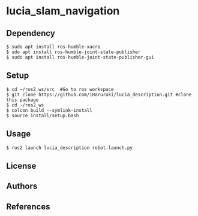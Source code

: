 # lucia_slam_navigation
## Dependency
```shell
$ sudo apt install ros-humble-xacro
$ udo apt install ros-humble-joint-state-publisher
$ sudo apt install ros-humble-joint-state-publisher-gui
```
## Setup
```shell
$ cd ~/ros2_ws/src  #Go to ros workspace
$ git clone https://github.com/iHaruruki/lucia_description.git #clone this package
$ cd ~/ros2_ws
$ colcon build --symlink-install
$ source install/setup.bash
```
## Usage
```shell
$ ros2 launch lucia_description robot.launch.py
```
## License
## Authors
## References
